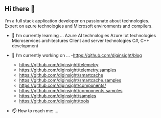 ## Hi there 👋

<!--
**darioairoldi/darioairoldi** is a ✨ _special_ ✨ repository because its `README.md` (this file) appears on your GitHub profile.

Here are some ideas to get you started:

- 🔭 I’m currently working on ...
- 🌱 I’m currently learning ...
- 👯 I’m looking to collaborate on ...
- 🤔 I’m looking for help with ...
- 💬 Ask me about ...
- 📫 How to reach me: ...
- 😄 Pronouns: ...
- ⚡ Fun fact: ...
-->

I'm a full stack application developer on passionate about technologies. Expert on azure technologies and Microsoft environments and compilers.
- 🌱 I’m currently learning ...
  Azure AI technologies
  Azure Iot technologies
  Microservices architectures
  Client and server technologies 
  C#, C++ development

- 🔭 I’m currently working on ...
  -https://github.com/diginsight/blog
  - https://github.com/diginsight/telemetry
  - https://github.com/diginsight/telemetry.samples
  - https://github.com/diginsight/smartcache
  - https://github.com/diginsight/smartcache.samples
  - https://github.com/diginsight/components/
  - https://github.com/diginsight/components.samples
  - https://github.com/diginsight/samples
  - https://github.com/diginsight/tools



- 📫 How to reach me: ...
